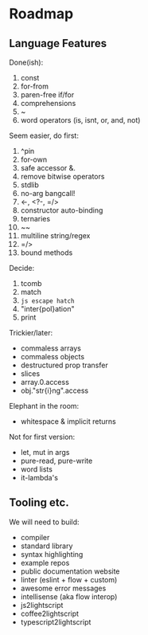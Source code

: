 
# Roadmap

## Language Features

Done(ish):
1. const
1. for-from
1. paren-free if/for
1. comprehensions
1. ~
1. word operators (is, isnt, or, and, not)

Seem easier, do first:
1. ^pin
1. for-own
1. safe accessor &.
1. remove bitwise operators
1. stdlib
1. no-arg bangcall!
1. <-, <?-, =/>
1. constructor auto-binding
1. ternaries
1. ~~
1. multiline string/regex
1. =/>
1. bound methods

Decide:
1. tcomb
1. match
1. `js escape hatch`
1. "inter{pol}ation"
1. print

Trickier/later:
- commaless arrays
- commaless objects
- destructured prop transfer
- slices
- array.0.access
- obj."str{i}ng".access

Elephant in the room:
- whitespace & implicit returns

Not for first version:
- let, mut in args
- pure-read, pure-write
- word lists
- it-lambda's


## Tooling etc.

We will need to build:
- compiler
- standard library
- syntax highlighting
- example repos
- public documentation website
- linter (eslint + flow + custom)
- awesome error messages
- intellisense (aka flow interop)
- js2lightscript
- coffee2lightscript
- typescript2lightscript
